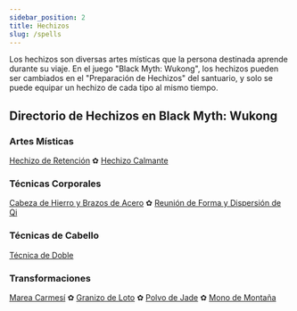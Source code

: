 ```yaml
---
sidebar_position: 2
title: Hechizos
slug: /spells
---
```


Los hechizos son diversas artes místicas que la persona destinada aprende durante su viaje. En el juego "Black Myth: Wukong", los hechizos pueden ser cambiados en el "Preparación de Hechizos" del santuario, y solo se puede equipar un hechizo de cada tipo al mismo tiempo.

## Directorio de Hechizos en Black Myth: Wukong

### Artes Místicas

[Hechizo de Retención](/docs/hold-spell) ✿ [Hechizo Calmante](/docs/calming-spell)

### Técnicas Corporales

[Cabeza de Hierro y Brazos de Acero](/docs/iron-head-and-steel-arms) ✿ [Reunión de Forma y Dispersión de Qi](/docs/gathering-form)

### Técnicas de Cabello

[Técnica de Doble](/docs/doppelganger-technique)

### Transformaciones

[Marea Carmesí](/docs/calming-spell) ✿ [Granizo de Loto](/docs/lotushail) ✿ [Polvo de Jade](/docs/jadedust) ✿ [Mono de Montaña](/docs/mountainape)